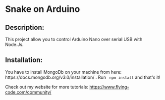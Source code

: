 <h1> Snake on Arduino </h1>
<h2>Description: </h2>
This project allow you to control Arduino Nano over serial USB with Node.Js.
<h2>Installation: </h2>
You have to install MongoDb on your machine from here: https://docs.mongodb.org/v3.0/installation/ .
Run <code> npm install</code> and that's it!



Check out my website for more tutorials: https://www.flying-code.com/community/



